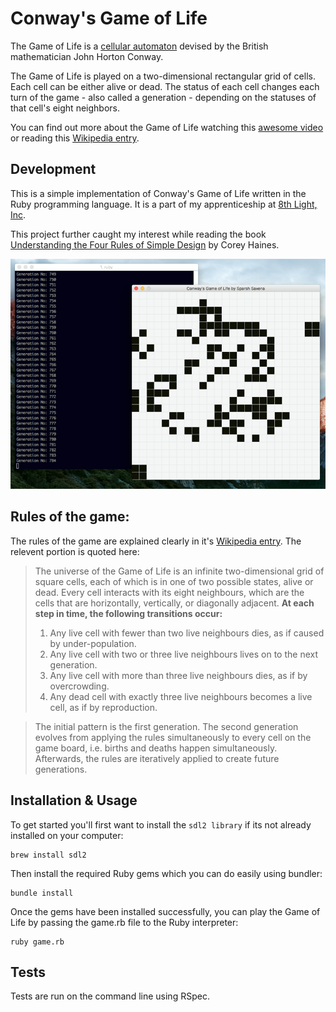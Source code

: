 # Conway's Game of Life

The Game of Life is a [cellular automaton](https://en.wikipedia.org/wiki/Cellular_automaton) devised by the British mathematician John Horton Conway.

The Game of Life is played on a two-dimensional rectangular grid of cells. Each cell can be either alive or dead. The status of each cell changes each turn of the game - also called a generation - depending on the statuses of that cell's eight neighbors. 

You can find out more about the Game of Life watching this [awesome video](https://www.youtube.com/watch?v=CgOcEZinQ2I&feature=share&list=FLwikA_t8e6TSJW-L-lAHkKw) or reading this [Wikipedia entry](http://en.wikipedia.org/wiki/Conway%27s_Game_of_Life).

## Development

This is a simple implementation of Conway's Game of Life written in the Ruby programming language. It is a part of my apprenticeship at [8th Light, Inc](https://8thlight.com/). 

This project further caught my interest while reading the book [Understanding the Four Rules of Simple Design](https://leanpub.com/4rulesofsimpledesign) by Corey Haines. 

![Game of Life in Ruby](screenshot.png)

## Rules of the game:

The rules of the game are explained clearly in it's [Wikipedia entry](http://en.wikipedia.org/wiki/Conway%27s_Game_of_Life). The relevent portion is quoted here:

> The universe of the Game of Life is an infinite two-dimensional grid
> of square cells, each of which is in one of two possible states, alive or dead.
> Every cell interacts with its eight neighbours, which are the cells that are
> horizontally, vertically, or diagonally adjacent. **At each step in time, the
> following transitions occur:**
> 
> 1. Any live cell with fewer than two live neighbours dies, as if caused by under-population.
> 2. Any live cell with two or three live neighbours lives on to the next generation.
> 3. Any live cell with more than three live neighbours dies, as if by overcrowding.
> 4. Any dead cell with exactly three live neighbours becomes a live cell, as if by reproduction.

> The initial pattern is the first generation. The second generation evolves 
> from applying the rules simultaneously to every cell on the game board, i.e.
> births and deaths happen simultaneously. Afterwards, the rules are iteratively
> applied to create future generations.


## Installation & Usage

To get started you'll first want to install the `sdl2 library` if its not already installed on your computer:

```console
brew install sdl2
```


Then install the required Ruby gems which you can do easily using bundler:

```console
bundle install
```

Once the gems have been installed successfully, you can play the Game of Life by passing the game.rb file to the Ruby interpreter:

```console
ruby game.rb
```

## Tests

Tests are run on the command line using RSpec.

